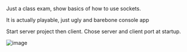 Just a class exam, show basics of how to use sockets.  

It is actually playable, just ugly and barebone console app

Start server project then client. Chose server and client port at startup.

![image](https://github.com/jere344/not-actually-playable-online-tictactoe/assets/86294972/3f40de47-72cf-4b50-bb6c-89f4e32d2c47)
